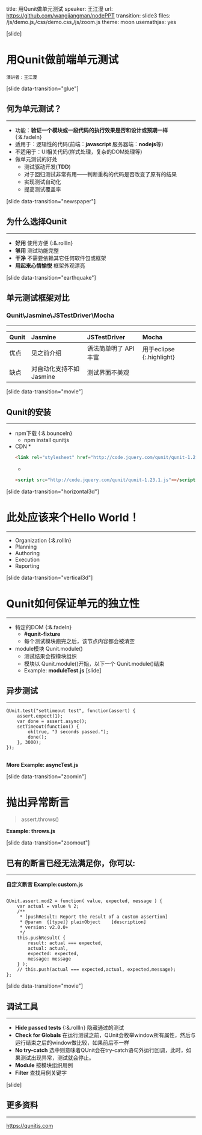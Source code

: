 title: 用Qunit做单元测试
speaker: 王江漫
url: https://github.com/wangjiangman/nodePPT
transition: slide3
files: /js/demo.js,/css/demo.css,/js/zoom.js
theme: moon
usemathjax: yes

[slide]

# 用Qunit做前端单元测试
<small>演讲者：王江漫</small>

[slide data-transition="glue"]

## 何为单元测试？

----
* 功能：**验证一个模块或一段代码的执行效果是否和设计或预期一样** {:&.fadeIn}
* 适用于：逻辑性的代码(前端：**javascript** 服务器端：**nodejs**等)
* 不适用于：UI相关代码(样式处理，复杂的DOM处理等)
* 做单元测试的好处
    * 测试驱动开发(**TDD**)
    * 对于回归测试非常有用——判断重构的代码是否改变了原有的结果
    * 实现测试自动化
    * 提高测试覆盖率

[slide data-transition="newspaper"]

## 为什么选择Qunit
----
* **好用** 使用方便 {:&.rollIn}
* **够用** 测试功能完整
* **干净** 不需要依赖其它任何软件包或框架
* **用起来心情愉悦** 框架外观漂亮

[slide data-transition="earthquake"]

## 单元测试框架对比
### Qunit\Jasmine\JSTestDriver\Mocha
---
| Qunit | Jasmine | JSTestDriver | Mocha
:-------|:------|:-------|:--------
优点 |见之前介绍 | 语法简单明了 API丰富 | 用于eclipse {:.highlight} | 充满jeek感
缺点 | 对自动化支持不如Jasmine | 测试界面不美观 | | 用命令行进行测试

[slide data-transition="movie"]

## Qunit的安装
----
* npm下载 {:&.bounceIn}
    * npm install qunitjs
* CDN
    * 
    ```html
    <link rel="stylesheet" href="http://code.jquery.com/qunit/qunit-1.23.1.css" />
    ```
    * 
    ```html
    <script src="http://code.jquery.com/qunit/qunit-1.23.1.js"></script>
    ```

[slide data-transition="horizontal3d"]

# 此处应该来个Hello World！
----
* Organization {:&.rollIn}
* Planning
* Authoring
* Execution
* Reporting

[slide data-transition="vertical3d"]

# Qunit如何保证单元的独立性
----
* 特定的DOM {:&.fadeIn}
    * **#qunit-fixture**
    * 每个测试模块跑完之后，该节点内容都会被清空
* module模块 Qunit.module()
    * 测试结果会按模块组织
    * 模块以 Qunit.module()开始，以下一个 Qunit.module()结束
    * Example: **moduleTest.js**
[slide]
## 异步测试

----

<pre><code class="javascript">QUnit.test("settimeout test", function(assert) {
    assert.expect(1);
    var done = assert.async();
    setTimeout(function() {
        ok(true, "3 seconds passed.");
        done();
    }, 3000);
});
</code>
</pre>

**More Example: asyncTest.js**

[slide data-transition="zoomin"]

# 抛出异常断言
> assert.throws()

**Example: throws.js**

[slide data-transition="zoomout"]
## 已有的断言已经无法满足你，你可以:
----
**自定义断言 Example:custom.js**
<pre><code class="javascript"> 
QUnit.assert.mod2 = function( value, expected, message ) {
    var actual = value % 2;
    /**
     * [pushResult: Report the result of a custom assertion] 
     * @param  {[type]} plainObject    [description]
     * version: v2.0.0+
     */
    this.pushResult( {
        result: actual === expected,
        actual: actual,
        expected: expected,
        message: message
    } );
    // this.push(actual === expected,actual, expected,message);
};
</code></pre>

[slide data-transition="movie"]

## 调试工具
-----

* **Hide passed tests** {:&.rollIn}
    隐藏通过的测试
* **Check for Globals**
    在运行测试之前，QUnit会枚举window所有属性，然后与运行结束之后的window做比较，如果前后不一样
* **No try-catch**
    选中则意味着QUnit会在try-catch语句外运行回调，此时，如果测试出现异常，测试就会停止。
* **Module** 
    按模块组织用例
* **Filter**
    查找用例关键字

[slide]

## 更多资料
---
https://qunitjs.com

